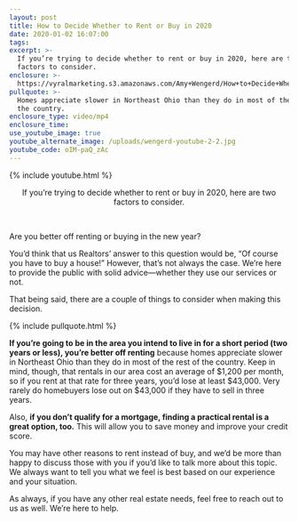```yaml
---
layout: post
title: How to Decide Whether to Rent or Buy in 2020
date: 2020-01-02 16:07:00
tags:
excerpt: >-
  If you’re trying to decide whether to rent or buy in 2020, here are two
  factors to consider.
enclosure: >-
  https://vyralmarketing.s3.amazonaws.com/Amy+Wengerd/How+to+Decide+Whether+to+Rent+or+Buy+in+2020.mp4
pullquote: >-
  Homes appreciate slower in Northeast Ohio than they do in most of the rest of
  the country.
enclosure_type: video/mp4
enclosure_time:
use_youtube_image: true
youtube_alternate_image: /uploads/wengerd-youtube-2-2.jpg
youtube_code: oIM-paQ_zAc
---
```


{% include youtube.html %}

<center>If you&rsquo;re trying to decide whether to rent or buy in 2020, here are two factors to consider.</center>

&nbsp;

Are you better off renting or buying in the new year?

You’d think that us Realtors’ answer to this question would be, “Of course you have to buy a house\!” However, that’s not always the case. We’re here to provide the public with solid advice—whether they use our services or not.&nbsp;

That being said, there are a couple of things to consider when making this decision.&nbsp;

{% include pullquote.html %}

**If you’re going to be in the area you intend to live in for a short period (two years or less), you’re better off renting** because homes appreciate slower in Northeast Ohio than they do in most of the rest of the country. Keep in mind, though, that rentals in our area cost an average of $1,200 per month, so if you rent at that rate for three years, you’d lose at least $43,000. Very rarely do homebuyers lose out on $43,000 if they have to sell in three years.&nbsp;

Also, **if you don’t qualify for a mortgage, finding a practical rental is a great option, too.** This will allow you to save money and improve your credit score.

You may have other reasons to rent instead of buy, and we’d be more than happy to discuss those with you if you’d like to talk more about this topic. We always want to tell you what we feel is best based on our experience and your situation.&nbsp;

As always, if you have any other real estate needs, feel free to reach out to us as well. We’re here to help.&nbsp;